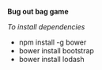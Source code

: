 **Bug out bag game**

*To install dependencies*

- npm install -g bower
- bower install bootstrap
- bower install lodash